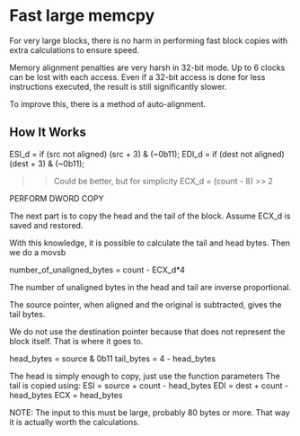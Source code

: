 # Fast large memcpy

For very large blocks, there is no harm in performing fast block copies with extra calculations to ensure speed.

Memory alignment penalties are very harsh in 32-bit mode. Up to 6 clocks can be lost with each access. Even if a 32-bit access is done for less instructions executed, the result is still significantly slower.

To improve this, there is a method of auto-alignment.

## How It Works

ESI_d = if (src not aligned) (src + 3) & (~0b11);
EDI_d = if (dest not aligned) (dest + 3) & (~0b11);

>> Could be better, but for simplicity
ECX_d = (count - 8) >> 2

PERFORM DWORD COPY

The next part is to copy the head and the tail of the block.
Assume ECX_d is saved and restored.

With this knowledge, it is possible to calculate the tail and head bytes.
Then we do a movsb

number_of_unaligned_bytes = count - ECX_d*4

The number of unaligned bytes in the head and tail are inverse proportional.

The source pointer, when aligned and the original is subtracted, gives the tail bytes.

We do not use the destination pointer because that does not represent the block itself. That is where it goes to.

head_bytes = source & 0b11
tail_bytes = 4 - head_bytes

The head is simply enough to copy, just use the function parameters
The tail is copied using:
	ESI = source + count - head_bytes
	EDI = dest   + count - head_bytes
	ECX = head_bytes

NOTE: The input to this must be large, probably 80 bytes or more. That way it is actually worth the calculations.

